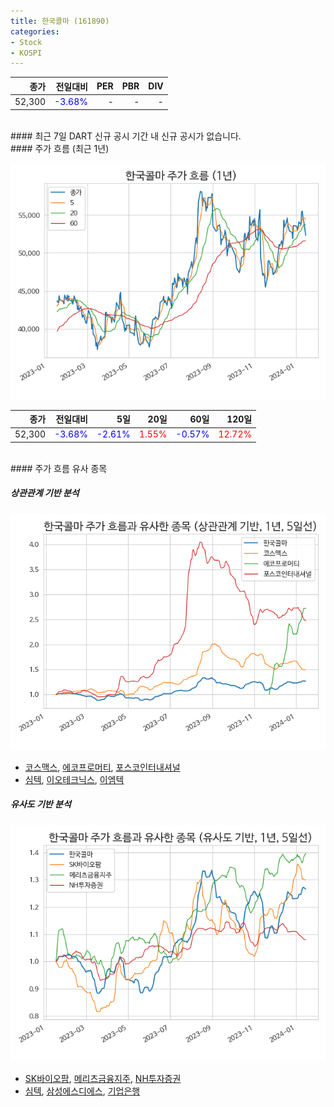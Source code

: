 ```yaml
---
title: 한국콜마 (161890)
categories:
- Stock
- KOSPI
---
```


|**종가**|**전일대비**|**PER**|**PBR**|**DIV**|
|---:|-------:|--:|--:|--:|
|52,300|<span style="color: blue">-3.68%</span>|-|-|-|

<!-- more -->

<br>
#### 최근 7일 DART 신규 공시
기간 내 신규 공시가 없습니다.

<br>
#### 주가 흐름 (최근 1년)

![161890](/assets/images/stock/161890.png)

|**종가**|**전일대비**|**5일**|**20일**|**60일**|**120일**|
|---:|-------:|--:|---:|---:|----:|
|52,300|<span style="color: blue">-3.68%</span>|<span style="color: blue">-2.61%</span>|<span style="color: red">1.55%</span>|<span style="color: blue">-0.57%</span>|<span style="color: red">12.72%</span>|

<br>
#### 주가 흐름 유사 종목

##### 상관관계 기반 분석

![161890](/assets/images/stock/161890_corr.png)
- [코스맥스](/192820/), [에코프로머티](/450080/), [포스코인터내셔널](/047050/)
- [심텍](/222800/), [이오테크닉스](/039030/), [이엠텍](/091120/)

##### 유사도 기반 분석

![161890](/assets/images/stock/161890_sim.png)
- [SK바이오팜](/326030/), [메리츠금융지주](/138040/), [NH투자증권](/005940/)
- [심텍](/222800/), [삼성에스디에스](/018260/), [기업은행](/024110/)